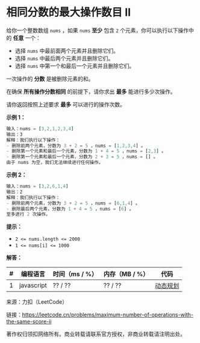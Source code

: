# 相同分数的最大操作数目 II

给你一个整数数组 `nums` ，如果 `nums` **至少** 包含 `2` 个元素，你可以执行以下操作中的 **任意** 一个：

- 选择 `nums` 中最前面两个元素并且删除它们。
- 选择 `nums` 中最后两个元素并且删除它们。
- 选择 `nums` 中第一个和最后一个元素并且删除它们。

一次操作的 **分数** 是被删除元素的和。

在确保 **所有操作分数相同** 的前提下，请你求出 **最多** 能进行多少次操作。

请你返回按照上述要求 **最多** 可以进行的操作次数。

**示例 1：**

``` javascript
输入：nums = [3,2,1,2,3,4]
输出：3
解释：我们执行以下操作：
- 删除前两个元素，分数为 3 + 2 = 5 ，nums = [1,2,3,4] 。
- 删除第一个元素和最后一个元素，分数为 1 + 4 = 5 ，nums = [2,3] 。
- 删除第一个元素和最后一个元素，分数为 2 + 3 = 5 ，nums = [] 。
由于 nums 为空，我们无法继续进行任何操作。
```

**示例 2：**

``` javascript
输入：nums = [3,2,6,1,4]
输出：2
解释：我们执行以下操作：
- 删除前两个元素，分数为 3 + 2 = 5 ，nums = [6,1,4] 。
- 删除最后两个元素，分数为 1 + 4 = 5 ，nums = [6] 。
至多进行 2 次操作。
```

**提示：**

- `2 <= nums.length <= 2000`
- `1 <= nums[i] <= 1000`

**解答：**

**#**|**编程语言**|**时间（ms / %）**|**内存（MB / %）**|**代码**
--|--|--|--|--
1|javascript|?? / ??|?? / ??|[动态规划](./javascript/ac_v1.js)

来源：力扣（LeetCode）

链接：https://leetcode.cn/problems/maximum-number-of-operations-with-the-same-score-ii

著作权归领扣网络所有。商业转载请联系官方授权，非商业转载请注明出处。
